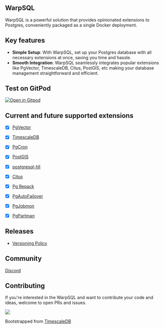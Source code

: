 ## WarpSQL
WarpSQL is a powerful solution that provides opinionated extensions to Postgres, conveniently packaged as a single Docker deployment.


## Key features
- **Simple Setup**: With WarpSQL, set up your Postgres database with all necessary extensions at once, saving you time and hassle.
- **Smooth Integration**: WarpSQL seamlessly integrates popular extensions like PgVector, TimescaleDB, Citus, PostGIS, etc making your database management straightforward and efficient.

## Test on GitPod
[![Open in Gitpod](https://gitpod.io/button/open-in-gitpod.svg)](https://gitpod.io/#https://github.com/ChakshuGautam/postgres-tsdb-vector-docker)

## Current and future supported extensions

- [x] [PgVector](https://github.com/pgvector/pgvector)
- [x] [TimescaleDB](https://github.com/timescale/timescaledb)
- [x] [PgCron](https://github.com/citusdata/pg_cron)
- [x] [PostGIS](https://postgis.net)
- [x] [postgresql-hll](https://github.com/citusdata/postgresql-hll)
- [x] [Citus](https://www.citusdata.com/)
- [x] [Pg Repack](https://github.com/reorg/pg_repack)
- [x] [PgAutoFailover](https://github.com/hapostgres/pg_auto_failover)
- [x] [PgJobmon](https://github.com/omniti-labs/pg_jobmon)
- [x] [PgPartman](https://github.com/pgpartman/pg_partman)


## Releases
- [Versioning Policy](./docs/version-policy.md)


## Community
[Discord](https://bit.ly/C4GTCommunityChannel)

## Contributing
If you're interested in
the WarpSQL and want to contribute your code and ideas, welcome to open PRs and issues.

<a href="https://github.com/Samagra-Development/WarpSQL/graphs/contributors">
  <img src="https://contrib.rocks/image?repo=Samagra-Development/WarpSQL" />
</a>


Bootstrapped from [TimescaleDB](https://github.com/timescale/timescaledb-docker)
